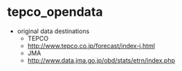 # tepco_opendata

- original data destinations
	- TEPCO
	- http://www.tepco.co.jp/forecast/index-j.html
	- JMA
	- http://www.data.jma.go.jp/obd/stats/etrn/index.php